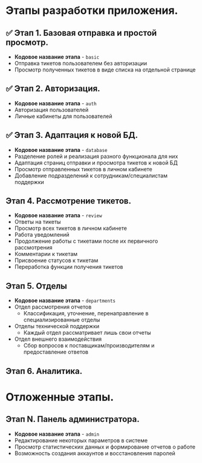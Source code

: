 # Этапы разработки приложения.

## ✅ Этап 1. Базовая отправка и простой просмотр.
- **Кодовое название этапа** - `basic`
- Отправка тикетов пользователем без авторизации
- Просмотр полученных тикетов в виде списка на отдельной странице

## ✅ Этап 2. Авторизация.
- **Кодовое название этапа** - `auth`
- Авторизация пользователей
- Личные кабинеты для пользователей

## ✅ Этап 3. Адаптация к новой БД.
- **Кодовое название этапа** - `database`
- Разделение ролей и реализация разного функционала для них
- Адаптация страниц отправки и просмотра тикетов к новой БД
- Просмотр отправленных тикетов в личном кабинете
- Добавление подразделений к сотрудникам/специалистам поддержки

## Этап 4. Рассмотрение тикетов.
- **Кодовое название этапа** - `review`
- Ответы на тикеты
- Просмотр всех тикетов в личном кабинете
- Работа уведомлений
- Продолжение работы с тикетами после их первичного рассмотрения
- Комментарии к тикетам
- Присвоение статусов к тикетам
- Переработка функции получения тикетов

## Этап 5. Отделы
- **Кодовое название этапа** - `departments`
- Отдел рассмотрения отчетов
    - Классификация, уточнение, перенаправление в специализированные отделы
- Отделы технической поддержки
    - Каждый отдел рассматривает лишь свои отчеты
- Отдел внешнего взаимодействия
    - Сбор вопросов к поставщикам/производителям и предоставление ответов

## Этап 6. Аналитика.

# Отложенные этапы.
## Этап N. Панель администратора.
- **Кодовое название этапа** - `admin`
- Редактирование некоторых параметров в системе
- Просмотр статистических данных и формирование отчетов о работе
- Возможность создания аккаунтов и восстановления паролей
